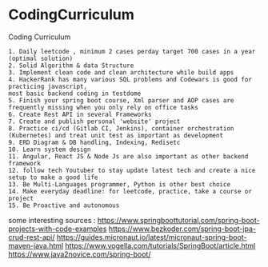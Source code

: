 # CodingCurriculum
Coding Curriculum


	1. Daily leetcode , minimum 2 cases perday target 700 cases in a year (optimal solution)
	2. Solid Algorithm & data Structure
	3. Implement clean code and clean architecture while build apps
	4. HackerRank has many various SQL problems and Codewars is good for practicing javascript, 
 	most basic backend coding in testdome
  	5. Finish your spring boot course, Xml parser and AOP cases are frequently missing when you only rely on office tasks
 	6. Create Rest API in several Frameworks  
	7. Create and publish personal 'website' project
	8. Practice ci/cd (Gitlab CI, Jenkins), container orchestration (Kubernetes) and treat unit test as important as development
	9. ERD Diagram & DB handling, Indexing, Redisetc
	10. Learn system design
	11. Angular, React JS & Node Js are also important as other backend framework
  	12. follow tech Youtuber to stay update latest tech and create a nice setup to make a good life
   	13. Be Multi-Languages programmer, Python is other best choice
    14. Make everyday deadline: for leetcode, practice, take a course or project
    15. Be Proactive and autonomous

    

some interesting sources :
https://www.springboottutorial.com/spring-boot-projects-with-code-examples
https://www.bezkoder.com/spring-boot-jpa-crud-rest-api/
https://guides.micronaut.io/latest/micronaut-spring-boot-maven-java.html
https://www.vogella.com/tutorials/SpringBoot/article.html
https://www.java2novice.com/spring-boot/
 









